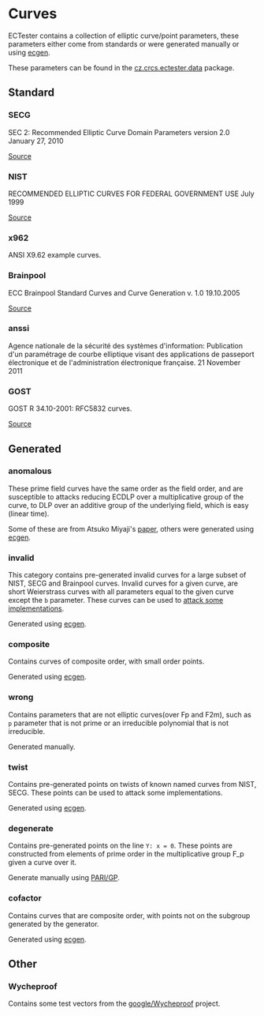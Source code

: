 ---
---
# Curves
ECTester contains a collection of elliptic curve/point parameters, these parameters either come from standards or
were generated manually or using [ecgen](https://github.com/J08nY/ecgen).

These parameters can be found in the [cz.crcs.ectester.data](/src/cz/ectester/data/) package.


## Standard

### SECG
SEC 2: Recommended Elliptic Curve Domain Parameters version 2.0  January 27, 2010

[Source](http://www.secg.org/sec2-v2.pdf)

### NIST
RECOMMENDED ELLIPTIC CURVES FOR FEDERAL GOVERNMENT USE  July 1999

[Source](http://nvlpubs.nist.gov/nistpubs/FIPS/NIST.FIPS.186-4.pdf)

### x962
ANSI X9.62 example curves.

### Brainpool
ECC Brainpool Standard Curves and Curve Generation v. 1.0  19.10.2005

[Source](http://www.ecc-brainpool.org/download/Domain-parameters.pdf)

### anssi
Agence nationale de la sécurité des systèmes d'information: Publication d'un paramétrage de courbe elliptique visant des applications de passeport électronique et de l'administration électronique française. 21 November 2011

### GOST
GOST R 34.10-2001: RFC5832 curves.

[Source](https://tools.ietf.org/html/rfc5832)


## Generated

### anomalous
These prime field curves have the same order as the field order, and are susceptible to attacks reducing ECDLP over a multiplicative group of the curve, to DLP over an additive group of the underlying field, which is easy (linear time).

Some of these are from Atsuko Miyaji's [paper](https://dspace.jaist.ac.jp/dspace/bitstream/10119/4464/1/73-61.pdf), others were generated using [ecgen](htps://github.com/J08nY/ecgen).

### invalid
This category contains pre-generated invalid curves for a large subset of NIST, SECG and Brainpool curves. Invalid curves for a given curve, are short Weierstrass curves with all parameters equal to the given curve except the `b` parameter. These curves can be used to [attack some implementations](https://www.nds.rub.de/media/nds/veroeffentlichungen/2015/09/14/main-full.pdf).

Generated using [ecgen](https://github.com/J08nY/ecgen).

### composite
Contains curves of composite order, with small order points.

Generated using [ecgen](https://github.com/J08nY/ecgen).

### wrong
Contains parameters that are not elliptic curves(over Fp and F2m), such as `p` parameter that is not prime or an irreducible polynomial that is not irreducible.

Generated manually.

### twist
Contains pre-generated points on twists of known named curves from NIST, SECG.
These points can be used to attack some implementations.

Generated using [ecgen](https://github.com/J08nY/ecgen).

### degenerate
Contains pre-generated points on the line `Y: x = 0`. These points are constructed from elements of prime
order in the multiplicative group F_p given a curve over it.

Generate manually using [PARI/GP](http://pari.math.u-bordeaux.fr/).

### cofactor
Contains curves that are composite order, with points not on the subgroup generated by the generator.

Generated using [ecgen](https://github.com/J08nY/ecgen).

## Other

### Wycheproof
Contains some test vectors from the [google/Wycheproof](https://github.com/google/wycheproof) project.
